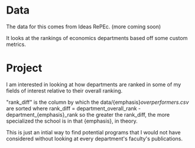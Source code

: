 # Data
The data for this comes from Ideas RePEc. (more coming soon)

It looks at the rankings of economics departments based off some custom metrics.

# Project
I am interested in looking at how departments are ranked in some of my fields of interest relative to their overall ranking.

"rank_diff" is the column by which the data/{emphasis}_overperformers.csv_ are sorted
where rank_diff = department_overall_rank - department_{emphasis}_rank
so the greater the rank_diff, the more specialized the school is in that {emphasis}, in theory.

This is just an intial way to find potential programs that I would not have considered without looking at every department's faculty's publications.
